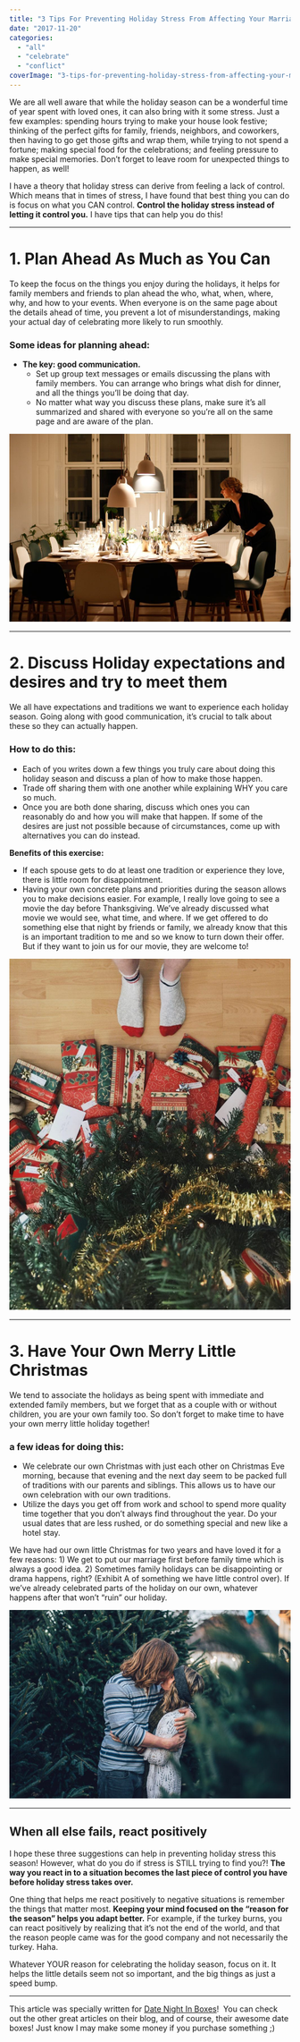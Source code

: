 ```yaml
---
title: "3 Tips For Preventing Holiday Stress From Affecting Your Marriage"
date: "2017-11-20"
categories: 
  - "all"
  - "celebrate"
  - "conflict"
coverImage: "3-tips-for-preventing-holiday-stress-from-affecting-your-marriage.png"
---
```


We are all well aware that while the holiday season can be a wonderful time of year spent with loved ones, it can also bring with it some stress. Just a few examples: spending hours trying to make your house look festive; thinking of the perfect gifts for family, friends, neighbors, and coworkers, then having to go get those gifts and wrap them, while trying to not spend a fortune; making special food for the celebrations; and feeling pressure to make special memories. Don’t forget to leave room for unexpected things to happen, as well!

I have a theory that holiday stress can derive from feeling a lack of control. Which means that in times of stress, I have found that best thing you can do is focus on what you CAN control. **Control the holiday stress instead of letting it control you.** I have tips that can help you do this!

* * *

# 1\. Plan Ahead As Much as You Can

To keep the focus on the things you enjoy during the holidays, it helps for family members and friends to plan ahead the who, what, when, where, why, and how to your events. When everyone is on the same page about the details ahead of time, you prevent a lot of misunderstandings, making your actual day of celebrating more likely to run smoothly.

### Some ideas for planning ahead:

- **The key: good communication.**
    - Set up group text messages or emails discussing the plans with family members. You can arrange who brings what dish for dinner, and all the things you’ll be doing that day.
    - No matter what way you discuss these plans, make sure it’s all summarized and shared with everyone so you’re all on the same page and are aware of the plan.

![Holiday stress tips, help with the holiday stress, marriage and holiday stress, marriage stress during the holidays, family stress during the holidays, stressful holidays, help with stress, stress tips, holiday help, marriage advice, marriage advice for the holidays](/images/simple-322427.jpg)

* * *

# 2\. Discuss Holiday expectations and desires and try to meet them

We all have expectations and traditions we want to experience each holiday season. Going along with good communication, it’s crucial to talk about these so they can actually happen.

### How to do this:

- Each of you writes down a few things you truly care about doing this holiday season and discuss a plan of how to make those happen.
- Trade off sharing them with one another while explaining WHY you care so much.
- Once you are both done sharing, discuss which ones you can reasonably do and how you will make that happen. If some of the desires are just not possible because of circumstances, come up with alternatives you can do instead.

**Benefits of this exercise:**

- If each spouse gets to do at least one tradition or experience they love, there is little room for disappointment.
- Having your own concrete plans and priorities during the season allows you to make decisions easier. For example, I really love going to see a movie the day before Thanksgiving. We’ve already discussed what movie we would see, what time, and where. If we get offered to do something else that night by friends or family, we already know that this is an important tradition to me and so we know to turn down their offer. But if they want to join us for our movie, they are welcome to!

![](/images/andrew-neel-48762.jpg)

* * *

# 3\. Have Your Own Merry Little Christmas

We tend to associate the holidays as being spent with immediate and extended family members, but we forget that as a couple with or without children, you are your own family too. So don’t forget to make time to have your own merry little holiday together!

### a few ideas for doing this:

- We celebrate our own Christmas with just each other on Christmas Eve morning, because that evening and the next day seem to be packed full of traditions with our parents and siblings. This allows us to have our own celebration with our own traditions.
- Utilize the days you get off from work and school to spend more quality time together that you don’t always find throughout the year. Do your usual dates that are less rushed, or do something special and new like a hotel stay.

We have had our own little Christmas for two years and have loved it for a few reasons: 1) We get to put our marriage first before family time which is always a good idea. 2) Sometimes family holidays can be disappointing or drama happens, right? (Exhibit A of something we have little control over). If we’ve already celebrated parts of the holiday on our own, whatever happens after that won’t “ruin” our holiday.

![Holiday stress tips, help with the holiday stress, marriage and holiday stress, marriage stress during the holidays, family stress during the holidays, stressful holidays, help with stress, stress tips, holiday help, marriage advice, marriage advice for the holidays](/images/ian-schneider-43677.jpg)

* * *

## When all else fails, react positively

I hope these three suggestions can help in preventing holiday stress this season! However, what do you do if stress is STILL trying to find you?! **The way you react in to a situation becomes the last piece of control you have before holiday stress takes over.**

One thing that helps me react positively to negative situations is remember the things that matter most. **Keeping your mind focused on the “reason for the season” helps you adapt better.** For example, if the turkey burns, you can react positively by realizing that it’s not the end of the world, and that the reason people came was for the good company and not necessarily the turkey. Haha.

Whatever YOUR reason for celebrating the holiday season, focus on it. It helps the little details seem not so important, and the big things as just a speed bump.

* * *

This article was specially written for [Date Night In Boxes](https://frstre.com/go/?a=19136-4863f8&s=110370-e6b059&tap_s=110370-e6b059)!  You can check out the other great articles on their blog, and of course, their awesome date boxes! Just know I may make some money if you purchase something ;)

